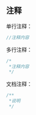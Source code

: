 ## 注释

单行注释：

```java
//注释内容
```

多行注释：

```java
/*
 *注释内容
 */
```

文档注释：

```java
/**
 *说明
 */
```



